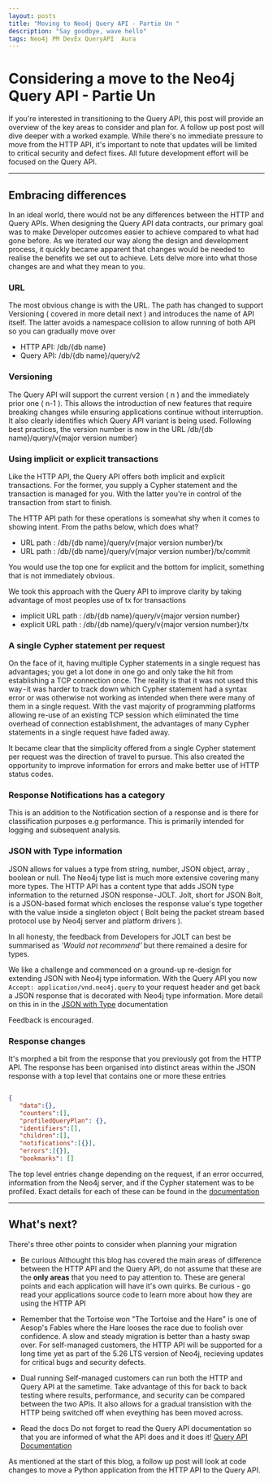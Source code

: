 ```yaml
---
layout: posts
title: "Moving to Neo4j Query API - Partie Un "
description: "Say goodbye, wave hello"
tags: Neo4j PM DevEx QueryAPI  Aura
---
```


# Considering a move to the Neo4j Query API - Partie Un

If you're interested in transitioning to the Query API, this post will provide an overview of the key areas to consider and plan for. A follow up post post will dive deeper with a worked example. While there's no immediate pressure to move from the HTTP API, it's important to note that updates will be limited to critical security and defect fixes. All future development effort will be focused on the Query API.

---

## Embracing differences

In an ideal world, there would not be any differences between the HTTP and Query APIs. When designing the Query API data contracts, our primary goal was to make Developer outcomes easier to achieve compared to what had gone before. As we iterated our way along the design and development process, it quickly became apparent that changes would be needed to realise the benefits we set out to achieve. Lets delve more into what those changes are and what they mean to you.

### URL

The most obvious change is with the URL. The path has changed to support Versioning ( covered in more detail next ) and introduces the name of API itself. The latter avoids a namespace collision to allow running of both API so you can gradually move over

- HTTP API: /db/{db name}
- Query API: /db/{db name}/query/v2

### Versioning

The Query API will support the current version ( n ) and the immediately prior one ( n-1 ). This allows the introduction of new features that require breaking changes while ensuring applications continue without interruption. It also clearly identifies which Query API variant is being used. Following best practices, the version number is now in the URL
/db/{db name}/query/v{major version number}

### Using implicit or explicit transactions

Like the HTTP API, the Query API offers both implicit and explicit transactions. For the former, you supply a Cypher statement and the transaction is managed for you. With the latter you're in control of the transaction from start to finish.

The HTTP API path for these operations is somewhat shy when it comes to showing intent. From the paths below, which does what?

- URL path : /db/{db name}/query/v{major version number}/tx
- URL path : /db/{db name}/query/v{major version number}/tx/commit

You would use the top one for explicit and the bottom for implicit, something that is not immediately obvious.

We took this approach with the Query API to improve clarity by taking advantage of most peoples use of tx for transactions

- implicit URL path : /db/{db name}/query/v{major version number}
- explicit URL path : /db/{db name}/query/v{major version number}/tx

### A single Cypher statement per request

On the face of it, having multiple Cypher statements in a single request has advantages; you get a lot done in one go and only take the hit from establishing a TCP connection once. The reality is that it was not used this way - it was harder to track down which Cypher statement had a syntax error or was otherwise not working as intended when there were many of them in a single request. With the vast majority of programming platforms allowing re-use of an existing TCP session which eliminated the time overhead of connection establishment, the advantages of many Cypher statements in a single request have faded away.

It became clear that the simplicity offered from a single Cypher statement per request was the direction of travel to pursue. This also created the opportunity to improve information for errors and make better use of HTTP status codes.

### Response Notifications has a category

This is an addition to the Notification section of a response and is there for classification purposes e.g performance. This is primarily intended for logging and subsequent analysis.

### JSON with Type information

JSON allows for values a type from string, number, JSON object, array , boolean or null. The Neo4j type list is much more extensive covering many more types. The HTTP API has a content type that adds JSON type information to the returned JSON response - JOLT. Jolt, short for JSON Bolt, is a JSON-based format which encloses the response value's type together with the value inside a singleton object ( Bolt being the packet stream based protocol use by Neo4j server and platform drivers ).

In all honesty, the feedback from Developers for JOLT can best be summarised as _'Would not recommend'_ but there remained a desire for types.

We like a challenge and commenced on a ground-up re-design for extending JSON with Neo4j type information. With the Query API you now `Accept: application/vnd.neo4j.query` to your request header and get back a JSON response that is decorated with Neo4j type information. More detail on this in in the [JSON with Type](https://neo4j.com/docs/query-api/current/result-formats/#_json_with_type_information) documentation

Feedback is encouraged.

### Response changes

It's morphed a bit from the response that you previously got from the HTTP API. The response has been organised into distinct areas within the JSON response with a top level that contains one or more these entries

```JSON

{
   "data":{},
   "counters":[],
   "profiledQueryPlan": {},
   "identifiers":[],
   "children":[],
   "notifications":[{}],
   "errors":[{}],
   "bookmarks": []
```

The top level entries change depending on the request, if an error occurred, information from the Neo4j server, and if the Cypher statement was to be profiled. Exact details for each of these can be found in the [documentation](https://neo4j.com/docs/query-api/current/)

---

## What's next?

There's three other points to consider when planning your migration

- Be curious
  Althought this blog has covered the main areas of difference between the HTTP API and the Query API, do not assume that these are the **only areas** that you need to pay attention to. These are general points and each application will have it's own quirks. Be curious - go read your applications source code to learn more about how they are using the HTTP API

- Remember that the Tortoise won
  "The Tortoise and the Hare" is one of Aesop's Fables where the Hare looses the race due to foolish over confidence. A slow and steady migration is better than a hasty swap over. For self-managed customers, the HTTP API will be supported for a long time yet as part of the 5.26 LTS version of Neo4j, recieving updates for critical bugs and security defects.

- Dual running
  Self-managed customers can run both the HTTP and Query API at the sametime. Take advantage of this for back to back testing where results, performance, and security can be compared between the two APIs. It also allows for a gradual transistion with the HTTP being switched off when eveything has been moved across.

- Read the docs
  Do not forget to read the Query API documentation so that you are informed of what the API does and it does it! [Query API Documentation](https://neo4j.com/docs/query-api/current/)

As mentioned at the start of this blog, a follow up post will look at code changes to move a Python application from the HTTP API to the Query API.
